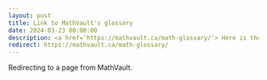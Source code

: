 ```yaml
---
layout: post
title: Link to MathVault's glossary
date: 2024-03-23 00:00:00
description: <a href='https://mathvault.ca/math-glossary/'> Here is the link to Mathvault's mathematical glossary. I like their crisp definitions of mathematical jargon.</a>
redirect: https://mathvault.ca/math-glossary/
---
```

Redirecting to a page from MathVault.
